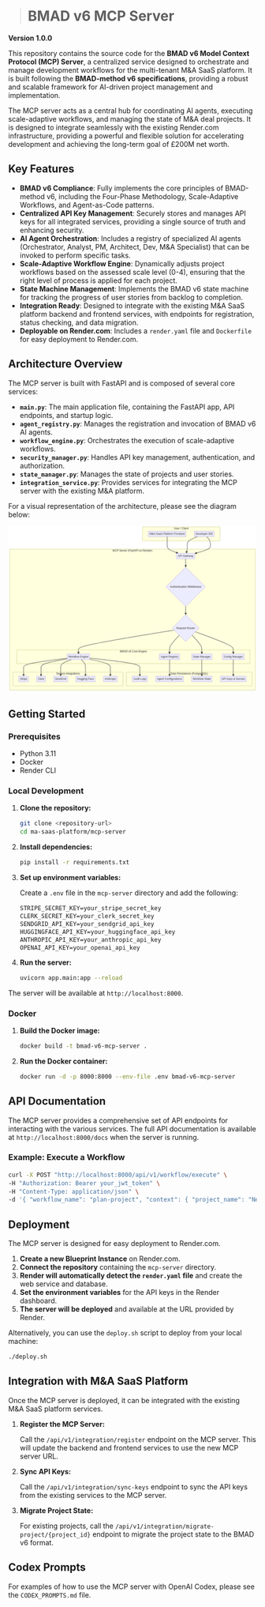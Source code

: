 > # BMAD v6 MCP Server

**Version 1.0.0**

This repository contains the source code for the **BMAD v6 Model Context Protocol (MCP) Server**, a centralized service designed to orchestrate and manage development workflows for the multi-tenant M&A SaaS platform. It is built following the **BMAD-method v6 specifications**, providing a robust and scalable framework for AI-driven project management and implementation.

The MCP server acts as a central hub for coordinating AI agents, executing scale-adaptive workflows, and managing the state of M&A deal projects. It is designed to integrate seamlessly with the existing Render.com infrastructure, providing a powerful and flexible solution for accelerating development and achieving the long-term goal of £200M net worth.

## Key Features

- **BMAD v6 Compliance**: Fully implements the core principles of BMAD-method v6, including the Four-Phase Methodology, Scale-Adaptive Workflows, and Agent-as-Code patterns.
- **Centralized API Key Management**: Securely stores and manages API keys for all integrated services, providing a single source of truth and enhancing security.
- **AI Agent Orchestration**: Includes a registry of specialized AI agents (Orchestrator, Analyst, PM, Architect, Dev, M&A Specialist) that can be invoked to perform specific tasks.
- **Scale-Adaptive Workflow Engine**: Dynamically adjusts project workflows based on the assessed scale level (0-4), ensuring that the right level of process is applied for each project.
- **State Machine Management**: Implements the BMAD v6 state machine for tracking the progress of user stories from backlog to completion.
- **Integration Ready**: Designed to integrate with the existing M&A SaaS platform backend and frontend services, with endpoints for registration, status checking, and data migration.
- **Deployable on Render.com**: Includes a `render.yaml` file and `Dockerfile` for easy deployment to Render.com.

## Architecture Overview

The MCP server is built with FastAPI and is composed of several core services:

- **`main.py`**: The main application file, containing the FastAPI app, API endpoints, and startup logic.
- **`agent_registry.py`**: Manages the registration and invocation of BMAD v6 AI agents.
- **`workflow_engine.py`**: Orchestrates the execution of scale-adaptive workflows.
- **`security_manager.py`**: Handles API key management, authentication, and authorization.
- **`state_manager.py`**: Manages the state of projects and user stories.
- **`integration_service.py`**: Provides services for integrating the MCP server with the existing M&A platform.

For a visual representation of the architecture, please see the diagram below:

![MCP Server Architecture](mcp_server_architecture.png)

## Getting Started

### Prerequisites

- Python 3.11
- Docker
- Render CLI

### Local Development

1.  **Clone the repository:**

    ```bash
    git clone <repository-url>
    cd ma-saas-platform/mcp-server
    ```

2.  **Install dependencies:**

    ```bash
    pip install -r requirements.txt
    ```

3.  **Set up environment variables:**

    Create a `.env` file in the `mcp-server` directory and add the following:

    ```
    STRIPE_SECRET_KEY=your_stripe_secret_key
    CLERK_SECRET_KEY=your_clerk_secret_key
    SENDGRID_API_KEY=your_sendgrid_api_key
    HUGGINGFACE_API_KEY=your_huggingface_api_key
    ANTHROPIC_API_KEY=your_anthropic_api_key
    OPENAI_API_KEY=your_openai_api_key
    ```

4.  **Run the server:**

    ```bash
    uvicorn app.main:app --reload
    ```

The server will be available at `http://localhost:8000`.

### Docker

1.  **Build the Docker image:**

    ```bash
    docker build -t bmad-v6-mcp-server .
    ```

2.  **Run the Docker container:**

    ```bash
    docker run -d -p 8000:8000 --env-file .env bmad-v6-mcp-server
    ```

## API Documentation

The MCP server provides a comprehensive set of API endpoints for interacting with the various services. The full API documentation is available at `http://localhost:8000/docs` when the server is running.

### Example: Execute a Workflow

```bash
curl -X POST "http://localhost:8000/api/v1/workflow/execute" \
-H "Authorization: Bearer your_jwt_token" \
-H "Content-Type: application/json" \
-d '{ "workflow_name": "plan-project", "context": { "project_name": "New Deal", "estimated_stories": 15 }, "project_id": "new-deal-001" }'
```

## Deployment

The MCP server is designed for easy deployment to Render.com.

1.  **Create a new Blueprint Instance** on Render.com.
2.  **Connect the repository** containing the `mcp-server` directory.
3.  **Render will automatically detect the `render.yaml` file** and create the web service and database.
4.  **Set the environment variables** for the API keys in the Render dashboard.
5.  **The server will be deployed** and available at the URL provided by Render.

Alternatively, you can use the `deploy.sh` script to deploy from your local machine:

```bash
./deploy.sh
```

## Integration with M&A SaaS Platform

Once the MCP server is deployed, it can be integrated with the existing M&A SaaS platform services.

1.  **Register the MCP Server:**

    Call the `/api/v1/integration/register` endpoint on the MCP server. This will update the backend and frontend services to use the new MCP server URL.

2.  **Sync API Keys:**

    Call the `/api/v1/integration/sync-keys` endpoint to sync the API keys from the existing services to the MCP server.

3.  **Migrate Project State:**

    For existing projects, call the `/api/v1/integration/migrate-project/{project_id}` endpoint to migrate the project state to the BMAD v6 format.

## Codex Prompts

For examples of how to use the MCP server with OpenAI Codex, please see the `CODEX_PROMPTS.md` file.
